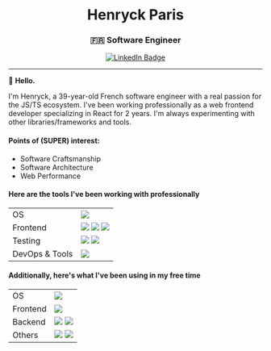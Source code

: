 <h1 align="center">Henryck Paris</h1>
<h3 align="center">🇫🇷 Software Engineer</h3>

<p align="center">
  <a href="https://www.linkedin.com/in/henryck-paris/">
    <img src="https://img.shields.io/badge/LinkedIn-blue?style=for-the-badge&logo=linkedin" alt="LinkedIn Badge">
  </a>
</p>

---

👋 **Hello.**

I'm Henryck, a 39-year-old French software engineer with a real passion for the JS/TS ecosystem. I've been working professionally as a web frontend developer specializing in React for 2 years. I'm always experimenting with other libraries/frameworks and tools.

#### Points of (SUPER) interest:

- Software Craftsmanship
- Software Architecture
- Web Performance

#### Here are the tools I've been working with professionally

<table>
<tr>
    <td>OS</td>
    <td>
        <img src="https://img.shields.io/badge/Windows%2011-0078D4?logo=windows11&logoColor=fff&style=for-the-badge">
    </td>
</tr>
<tr>
    <td>Frontend</td>
    <td>
        <img src="https://img.shields.io/badge/TypeScript-3178C6?logo=typescript&logoColor=fff&style=for-the-badge">
        <img src="https://img.shields.io/badge/React-61DAFB?logo=react&logoColor=000&style=for-the-badge">
        <img src="https://img.shields.io/badge/Tailwind-7952B3?logo=tailwind&logoColor=fff&style=for-the-badge">
    </td>
</tr>
<tr>
    <td>Testing</td>
    <td>
        <img src="https://img.shields.io/badge/Jest-C21325?style=for-the-badge&logo=jest&logoColor=white">
        <img src="https://img.shields.io/badge/Cypress-17202C?style=for-the-badge&logo=cypress&logoColor=white">
    </td>
</tr>
<tr>
    <td>DevOps & Tools</td>
    <td>
        <img src="https://img.shields.io/badge/Docker-2496ED?style=for-the-badge&logo=docker&logoColor=white">
    </td>
</tr>
</table>

#### Additionally, here's what I've been using in my free time

<table>
<tr>
    <td>OS</td>
    <td>
        <img src="https://img.shields.io/badge/Ubuntu-dd4814?logo=ubuntu&logoColor=fff&style=for-the-badge">
    </td>
</tr>
<tr>
    <td>Frontend</td>
    <td>
        <img src="https://img.shields.io/badge/Vue.js-4FC08D?logo=vuedotjs&logoColor=fff&style=for-the-badge">
    </td>
</tr>
<tr>
    <td>Backend</td>
    <td>
        <img src="https://img.shields.io/badge/Node.js-393?logo=nodedotjs&logoColor=fff&style=for-the-badge">
        <img src="https://img.shields.io/badge/NestJS-E0234E?logo=nestjs&logoColor=fff&style=for-the-badge">
    </td>
</tr>
<tr>
    <td>Others</td>
    <td>
        <img src="https://img.shields.io/badge/Verdaccio-4B5E40?logo=verdaccio&logoColor=fff&style=for-the-badge">
        <img src="https://img.shields.io/badge/Storybook-FF4785?logo=storybook&logoColor=fff&style=for-the-badge">
    </td>
</tr>
</table>
